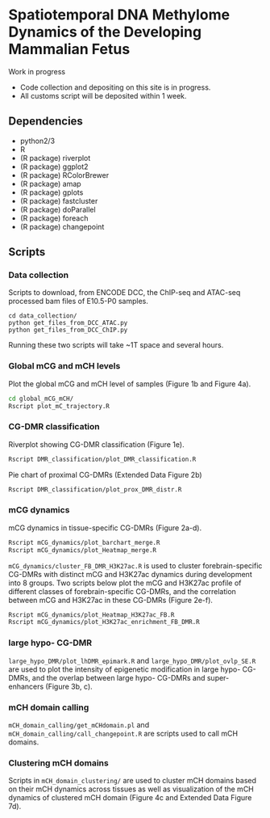 # Spatiotemporal DNA Methylome Dynamics of the Developing Mammalian Fetus
Work in progress

* Code collection and depositing on this site is in progress.
* All customs script will be deposited within 1 week.

## Dependencies
* python2/3
* R
* (R package) riverplot
* (R package) ggplot2
* (R package) RColorBrewer
* (R package) amap
* (R package) gplots
* (R package) fastcluster
* (R package) doParallel
* (R package) foreach
* (R package) changepoint

## Scripts
### Data collection
Scripts to download, from ENCODE DCC, the ChIP-seq and ATAC-seq processed bam files of E10.5-P0 samples.
```bahs
cd data_collection/
python get_files_from_DCC_ATAC.py
python get_files_from_DCC_ChIP.py
```
Running these two scripts will take ~1T space and several hours. 

### Global mCG and mCH levels
Plot the global mCG and mCH level of samples (Figure 1b and Figure 4a).
```bash
cd global_mCG_mCH/
Rscript plot_mC_trajectory.R
```
### CG-DMR classification
Riverplot showing CG-DMR classification (Figure 1e).
```bash
Rscript DMR_classification/plot_DMR_classification.R
```

Pie chart of proximal CG-DMRs (Extended Data Figure 2b)
```bash
Rscript DMR_classification/plot_prox_DMR_distr.R
```

### mCG dynamics
mCG dynamics in tissue-specific CG-DMRs (Figure 2a-d).
```bash
Rscript mCG_dynamics/plot_barchart_merge.R
Rscript mCG_dynamics/plot_Heatmap_merge.R
```

`mCG_dynamics/cluster_FB_DMR_H3K27ac.R` is used to cluster forebrain-specific CG-DMRs
with distinct mCG and H3K27ac dynamics during development into 8 groups. Two scripts
below plot the mCG and H3K27ac profile of different classes of forebrain-specific CG-DMRs, and the correlation between mCG and H3K27ac in these CG-DMRs (Figure 2e-f).
```bash
Rscript mCG_dynamics/plot_Heatmap_H3K27ac_FB.R
Rscript mCG_dynamics/plot_H3K27ac_enrichment_FB_DMR.R
```

### large hypo- CG-DMR
`large_hypo_DMR/plot_lhDMR_epimark.R` and `large_hypo_DMR/plot_ovlp_SE.R` are used
to plot the intensity of epigenetic modification in large hypo- CG-DMRs, and the overlap
between large hypo- CG-DMRs and super-enhancers (Figure 3b, c). 

### mCH domain calling
`mCH_domain_calling/get_mCHdomain.pl` and `mCH_domain_calling/call_changepoint.R` are scripts used to call mCH domains.

### Clustering mCH domains
Scripts in `mCH_domain_clustering/` are used to cluster mCH domains based on their mCH dynamics across tissues as well as visualization of the mCH dynamics of clustered mCH domain (Figure 4c and Extended Data Figure 7d).


